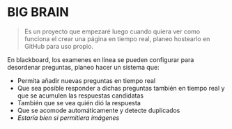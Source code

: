 # BIG BRAIN
> Es un proyecto que empezaré luego cuando quiera ver como funciona el crear una página en tiempo real, planeo hostearlo en GitHub para uso propio.

En blackboard, los examenes en línea se pueden configurar para desordenar preguntas, planeo hacer un sistema que:
* Permita añadir nuevas preguntas en tiempo real
* Que sea posible responder a dichas preguntas también en tiempo real y que se acumulen las respuestas candidatas
* También que se vea quién dió la respuesta
* Que se acomode automáticamente y detecte duplicados
* *Estaría bien si permitiera imágenes*
